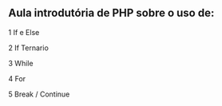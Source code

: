 ## Aula introdutória de PHP sobre o uso de:
1 If e Else

2 If Ternario

3 While

4 For

5 Break / Continue
